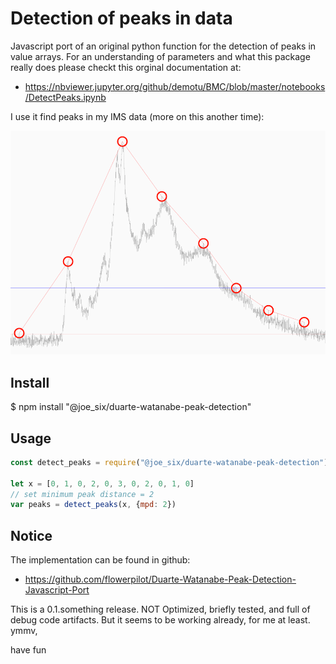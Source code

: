 # Detection of peaks in data

Javascript port of an original python function for the detection of peaks in
value arrays. For an understanding of parameters and what this package really
does please checkt this orginal documentation at: 

 - https://nbviewer.jupyter.org/github/demotu/BMC/blob/master/notebooks/DetectPeaks.ipynb

I use it find peaks in my IMS data (more on this another time):

![vosc.png -- IMAGES ARE BROKEN ON NPMJS! :( See github repo for full display..](vosc.png)

## Install 

  $ npm install "@joe_six/duarte-watanabe-peak-detection"

## Usage

```javascript
const detect_peaks = require("@joe_six/duarte-watanabe-peak-detection")

let x = [0, 1, 0, 2, 0, 3, 0, 2, 0, 1, 0]
// set minimum peak distance = 2
var peaks = detect_peaks(x, {mpd: 2})
```

## Notice

The implementation can be found in github: 

 - https://github.com/flowerpilot/Duarte-Watanabe-Peak-Detection-Javascript-Port

This is a 0.1.something release. NOT Optimized, briefly tested, and full of debug code artifacts. But it seems to be working already, for me at least. ymmv, 

have fun
